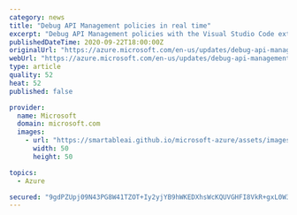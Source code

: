 ```yaml
---
category: news
title: "Debug API Management policies in real time"
excerpt: "Debug API Management policies with the Visual Studio Code extension for Azure API Management"
publishedDateTime: 2020-09-22T18:00:00Z
originalUrl: "https://azure.microsoft.com/en-us/updates/debug-api-management-policies/"
webUrl: "https://azure.microsoft.com/en-us/updates/debug-api-management-policies/"
type: article
quality: 52
heat: 52
published: false

provider:
  name: Microsoft
  domain: microsoft.com
  images:
    - url: "https://smartableai.github.io/microsoft-azure/assets/images/organizations/microsoft.com-50x50.jpg"
      width: 50
      height: 50

topics:
  - Azure

secured: "9gdPZUpj09N43PG8W41TZOT+Iy2yjYB9hWKEDXhsWcKQUVGHFI8VkR+gxL0W3LKpJ5PoZC7zuUng2VBLm7rJFJKPpwGvC4WV0xGxqxHCbiCTppKBmYwC+1OIwbCsGrWz7ST/OI0AItq5WNAVoM0NYSAXllvK50Rgf6cVvxLLUtxExJdftJ6ZH+6MJi1B3eBBO59HP7v6Jw+WkphzeWykUv0w4WWNXxlcguxPebQqnEuNwWvkP91SCVblabDXdMz565Hj9llzJGFUIhwNYZYdeDwSXBTxD+Zvq0QRPxBheZvTFa2uNTxjVfz3dsytMgqdmv2FgRcGZ2r2OC+Imah1vgeNgvgCGe7L0o2XHu8t7sk=;3quoO8btAskx9WIuS2xMlg=="
---
```


